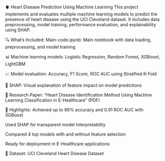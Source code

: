 🫀 Heart Disease Prediction Using Machine Learning
This project implements and evaluates multiple machine learning models to predict the presence of heart disease using the UCI Cleveland dataset. It includes data preprocessing, model training, performance evaluation, and explainability using SHAP.

🔍 What’s Included:
Main-code.ipynb: Main notebook with data loading, preprocessing, and model training

📊 Machine learning models: Logistic Regression, Random Forest, XGBoost, LightGBM

📈 Model evaluation: Accuracy, F1 Score, ROC AUC using Stratified K-Fold

🧠 SHAP: Visual explanation of feature impact on model predictions

📄 Research Paper: “Heart Disease Identification Method Using Machine Learning Classification in E-Healthcare” (PDF)

🚀 Highlights:
Achieved up to 86% accuracy and 0.91 ROC AUC with XGBoost

Used SHAP for transparent model interpretability

Compared 4 top models with and without feature selection

Ready for deployment in E-Healthcare applications

📂 Dataset:
UCI Cleveland Heart Disease Dataset
